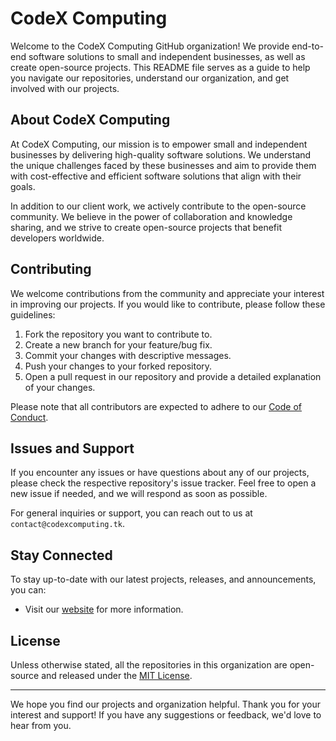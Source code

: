 # CodeX Computing

Welcome to the CodeX Computing GitHub organization! We provide end-to-end software solutions to small and independent businesses, as well as create open-source projects. This README file serves as a guide to help you navigate our repositories, understand our organization, and get involved with our projects.

## About CodeX Computing

At CodeX Computing, our mission is to empower small and independent businesses by delivering high-quality software solutions. We understand the unique challenges faced by these businesses and aim to provide them with cost-effective and efficient software solutions that align with their goals.

In addition to our client work, we actively contribute to the open-source community. We believe in the power of collaboration and knowledge sharing, and we strive to create open-source projects that benefit developers worldwide.
<!--
## Repository Overview

This organization hosts a variety of repositories that span different domains and technologies. Here's an overview of the main repositories you'll find in our organization:

1. [Project A](https://github.com/CodeX-Computing/Project-A): Description of Project A.
2. [Project B](https://github.com/CodeX-Computing/Project-B): Description of Project B.
3. [Project C](https://github.com/CodeX-Computing/Project-C): Description of Project C.
4. [Open-Source Library](https://github.com/CodeX-Computing/Open-Source-Library): A collection of reusable and well-documented code snippets, components, and utilities.
5. [Documentation](https://github.com/CodeX-Computing/Documentation): Centralized documentation for our projects and guidelines on development practices.
6. [Community Discussions](https://github.com/CodeX-Computing/Community-Discussions): A place for open discussions, questions, and feedback related to our projects.
-->
## Contributing

We welcome contributions from the community and appreciate your interest in improving our projects. If you would like to contribute, please follow these guidelines:

1. Fork the repository you want to contribute to.
2. Create a new branch for your feature/bug fix.
3. Commit your changes with descriptive messages.
4. Push your changes to your forked repository.
5. Open a pull request in our repository and provide a detailed explanation of your changes.

Please note that all contributors are expected to adhere to our [Code of Conduct](https://github.com/CodeX-Computing/.github/blob/main/CODE_OF_CONDUCT.md).

## Issues and Support

If you encounter any issues or have questions about any of our projects, please check the respective repository's issue tracker. Feel free to open a new issue if needed, and we will respond as soon as possible.

For general inquiries or support, you can reach out to us at `contact@codexcomputing.tk`.

## Stay Connected

To stay up-to-date with our latest projects, releases, and announcements, you can:

- Visit our [website](https://www.codexcomputing.tk) for more information.
<!-- - Follow us on [Twitter](https://twitter.com/CodeXComputing) for real-time updates.
- Join our [Community Discord](https://discord.gg/codexcomputing) to engage with fellow developers and our team.
-->
## License

Unless otherwise stated, all the repositories in this organization are open-source and released under the [MIT License](https://github.com/CodeX-Computing/.github/blob/main/LICENSE).

---

We hope you find our projects and organization helpful. Thank you for your interest and support! If you have any suggestions or feedback, we'd love to hear from you.
